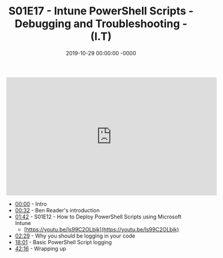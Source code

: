 ﻿---
layout: post
title: "S01E17 - Intune PowerShell Scripts - Debugging and Troubleshooting - (I.T)"
date: 2019-10-29 00:00:00 -0000
categories:
---

<iframe loading="lazy" width="560" height="315" src="https://www.youtube.com/embed/EpDV_K8TZm4" title="YouTube video player" frameborder="0" allow="accelerometer; autoplay; clipboard-write; encrypted-media; gyroscope; picture-in-picture" allowfullscreen></iframe>

- [00:00](https://www.youtube.com/watch?v=EpDV_K8TZm4&t=0s) - Intro
- [00:32](https://www.youtube.com/watch?v=EpDV_K8TZm4&t=32s) - Ben Reader's introduction
- [01:42](https://www.youtube.com/watch?v=EpDV_K8TZm4&t=102s) - S01E12 - How to Deploy PowerShell Scripts using Microsoft Intune
   - [https://youtu.be/ls99C2OLbjk](https://youtu.be/ls99C2OLbjk)
- [02:29](https://www.youtube.com/watch?v=EpDV_K8TZm4&t=149s) - Why you should be logging in your code
- [18:01](https://www.youtube.com/watch?v=EpDV_K8TZm4&t=1081s) - Basic PowerShell Script logging
- [42:16](https://www.youtube.com/watch?v=EpDV_K8TZm4&t=2536s) - Wrapping up

